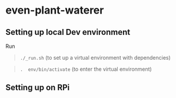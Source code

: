 # even-plant-waterer


## Setting up local Dev environment
Run 
> `./_run.sh` (to set up a virtual environment with dependencies)

> `.  env/bin/activate` (to enter the virtual environment)


## Setting up on RPi 